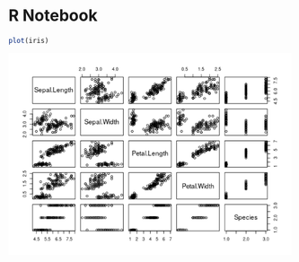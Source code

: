 R Notebook
================

``` r
plot(iris)
```

![](test_github_files/figure-gfm/unnamed-chunk-1-1.png)<!-- -->
